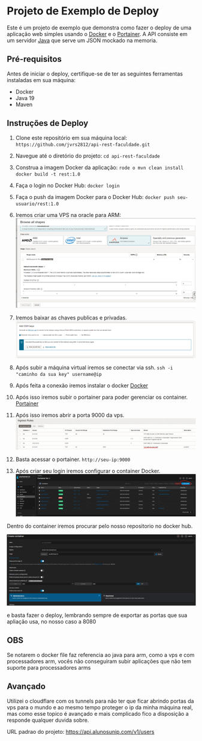 #  Projeto de Exemplo de Deploy

Este é um projeto de exemplo que demonstra como fazer o deploy de uma aplicação web simples usando o [Docker](https://www.docker.com/) e o [Portainer](https://www.portainer.io/). A API consiste em um servidor [Java](https://www.java.com/pt-BR/) que serve um JSON mockado na memoria.



## Pré-requisitos

Antes de iniciar o deploy, certifique-se de ter as seguintes ferramentas instaladas em sua máquina:

-   Docker
-   Java 19
- Maven

## Instruções de Deploy

1.  Clone este repositório em sua máquina local:
	`https://github.com/jvrs2812/api-rest-faculdade.git`

2.  Navegue até o diretório do projeto:
	`cd api-rest-faculdade`

3.  Construa a imagem Docker da aplicação:
        `rode o mvn clean install`
	`docker build -t rest:1.0`

4.  Faça o login no Docker Hub:
	`docker login`

5.  Faça o push da imagem Docker para o Docker Hub:
	`docker push seu-usuario/rest:1.0`

6.  Iremos criar uma VPS na oracle para ARM:
![vps](img/vps.png)
    
7.  Iremos baixar as chaves publicas e privadas.
![vps](img/chaves.png)

8. Após subir a máquina virtual iremos se conectar via ssh.
	`ssh -i "caminho da sua key" username@ip`

9. Após feita a conexão iremos instalar o docker
  [Docker](https://docs.docker.com/engine/install/centos/)

10. Após isso iremos subir o portainer para poder gerenciar os container.
	[Portainer](https://docs.portainer.io/start/install/server/docker/linux)

11. Após isso iremos abrir a porta 9000 da vps.
![vps](img/network.png)

12. Basta acessar o portainer.
   `http://seu-ip:9000`

13. Após criar seu login iremos configurar o container Docker.
   ![vps](img/container.png)

   Dentro do container iremos procurar pelo nosso repositorio no docker hub.
   
   ![vps](img/configuracao.png)

   e basta fazer o deploy, lembrando sempre de exportar as portas que sua apliação usa, no nosso caso a 8080

## OBS
Se notarem o docker file faz referencia ao java para arm, como a vps e com processadores arm, vocês não conseguiram subir aplicações que não tem suporte para processadores arms


## Avançado
Utilizei o cloudflare com os tunnels para não ter que ficar abrindo portas da vps para o mundo e ao mesmo tempo proteger o ip da minha máquina real, mas como esse topico é avançado e mais complicado fico a disposição a responde qualquer duvida sobre.

URL padrao do projeto: https://api.alunosunip.com/v1/users
